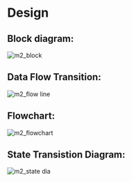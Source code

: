 # Design

## Block diagram:
![m2_block](https://user-images.githubusercontent.com/101784923/164774828-996dd76c-6ac0-4a20-b202-81efa7456d6c.png)


## Data Flow Transition:
![m2_flow line](https://user-images.githubusercontent.com/101784923/164777758-2849ca16-b750-448e-ad8e-b3a73dfa886e.png)

## Flowchart:
![m2_flowchart](https://user-images.githubusercontent.com/101784923/164782486-c5a9a1d1-20f9-4a2d-a5be-8795da16679b.png)

## State Transistion Diagram:
![m2_state dia](https://user-images.githubusercontent.com/101784923/164784657-a98e854f-489e-455f-9c42-62f6c8b78779.png)

